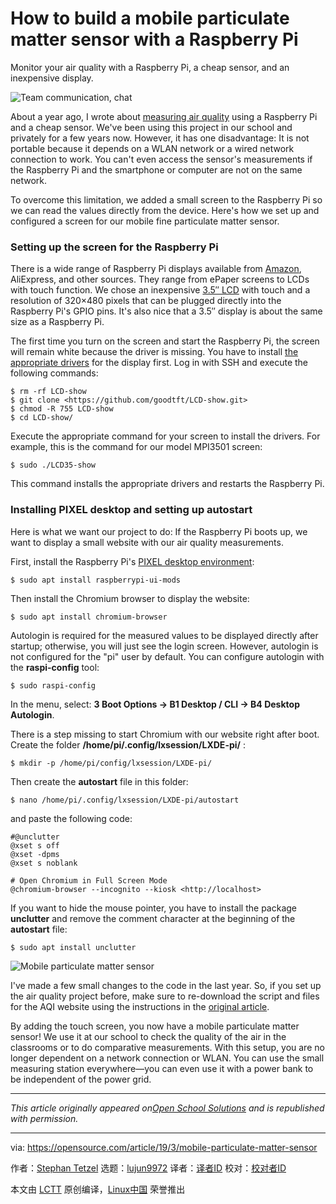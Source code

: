 [#]: collector: (lujun9972)
[#]: translator: ( )
[#]: reviewer: ( )
[#]: publisher: ( )
[#]: url: ( )
[#]: subject: (How to build a mobile particulate matter sensor with a Raspberry Pi)
[#]: via: (https://opensource.com/article/19/3/mobile-particulate-matter-sensor)
[#]: author: (Stephan Tetzel https://opensource.com/users/stephan)

How to build a mobile particulate matter sensor with a Raspberry Pi
======

Monitor your air quality with a Raspberry Pi, a cheap sensor, and an inexpensive display.

![Team communication, chat][1]

About a year ago, I wrote about [measuring air quality][2] using a Raspberry Pi and a cheap sensor. We've been using this project in our school and privately for a few years now. However, it has one disadvantage: It is not portable because it depends on a WLAN network or a wired network connection to work. You can't even access the sensor's measurements if the Raspberry Pi and the smartphone or computer are not on the same network.

To overcome this limitation, we added a small screen to the Raspberry Pi so we can read the values directly from the device. Here's how we set up and configured a screen for our mobile fine particulate matter sensor.

### Setting up the screen for the Raspberry Pi

There is a wide range of Raspberry Pi displays available from [Amazon][3], AliExpress, and other sources. They range from ePaper screens to LCDs with touch function. We chose an inexpensive [3.5″ LCD][4] with touch and a resolution of 320×480 pixels that can be plugged directly into the Raspberry Pi's GPIO pins. It's also nice that a 3.5″ display is about the same size as a Raspberry Pi.

The first time you turn on the screen and start the Raspberry Pi, the screen will remain white because the driver is missing. You have to install [the appropriate drivers][5] for the display first. Log in with SSH and execute the following commands:

```
$ rm -rf LCD-show
$ git clone <https://github.com/goodtft/LCD-show.git>
$ chmod -R 755 LCD-show
$ cd LCD-show/
```

Execute the appropriate command for your screen to install the drivers. For example, this is the command for our model MPI3501 screen:

```
$ sudo ./LCD35-show
```

This command installs the appropriate drivers and restarts the Raspberry Pi.

### Installing PIXEL desktop and setting up autostart

Here is what we want our project to do: If the Raspberry Pi boots up, we want to display a small website with our air quality measurements.

First, install the Raspberry Pi's [PIXEL desktop environment][6]:

```
$ sudo apt install raspberrypi-ui-mods
```

Then install the Chromium browser to display the website:

```
$ sudo apt install chromium-browser
```

Autologin is required for the measured values to be displayed directly after startup; otherwise, you will just see the login screen. However, autologin is not configured for the "pi" user by default. You can configure autologin with the **raspi-config** tool:

```
$ sudo raspi-config
```

In the menu, select: **3 Boot Options → B1 Desktop / CLI → B4 Desktop Autologin**.

There is a step missing to start Chromium with our website right after boot. Create the folder **/home/pi/.config/lxsession/LXDE-pi/** :

```
$ mkdir -p /home/pi/config/lxsession/LXDE-pi/
```

Then create the **autostart** file in this folder:

```
$ nano /home/pi/.config/lxsession/LXDE-pi/autostart
```

and paste the following code:

```
#@unclutter
@xset s off
@xset -dpms
@xset s noblank

# Open Chromium in Full Screen Mode
@chromium-browser --incognito --kiosk <http://localhost>
```

If you want to hide the mouse pointer, you have to install the package **unclutter** and remove the comment character at the beginning of the **autostart** file:

```
$ sudo apt install unclutter
```

![Mobile particulate matter sensor][7]

I've made a few small changes to the code in the last year. So, if you set up the air quality project before, make sure to re-download the script and files for the AQI website using the instructions in the [original article][2].

By adding the touch screen, you now have a mobile particulate matter sensor! We use it at our school to check the quality of the air in the classrooms or to do comparative measurements. With this setup, you are no longer dependent on a network connection or WLAN. You can use the small measuring station everywhere—you can even use it with a power bank to be independent of the power grid.

* * *

_This article originally appeared on[Open School Solutions][8] and is republished with permission._

--------------------------------------------------------------------------------

via: https://opensource.com/article/19/3/mobile-particulate-matter-sensor

作者：[Stephan Tetzel][a]
选题：[lujun9972][b]
译者：[译者ID](https://github.com/译者ID)
校对：[校对者ID](https://github.com/校对者ID)

本文由 [LCTT](https://github.com/LCTT/TranslateProject) 原创编译，[Linux中国](https://linux.cn/) 荣誉推出

[a]: https://opensource.com/users/stephan
[b]: https://github.com/lujun9972
[1]: https://opensource.com/sites/default/files/styles/image-full-size/public/lead-images/talk_chat_team_mobile_desktop.png?itok=d7sRtKfQ (Team communication, chat)
[2]: https://opensource.com/article/18/3/how-measure-particulate-matter-raspberry-pi
[3]: https://www.amazon.com/gp/search/ref=as_li_qf_sp_sr_tl?ie=UTF8&tag=openschoolsol-20&keywords=lcd%20raspberry&index=aps&camp=1789&creative=9325&linkCode=ur2&linkId=51d6d7676e10d6c7db203c4a8b3b529a
[4]: https://amzn.to/2CcvgpC
[5]: https://github.com/goodtft/LCD-show
[6]: https://opensource.com/article/17/1/try-raspberry-pis-pixel-os-your-pc
[7]: https://opensource.com/sites/default/files/uploads/mobile-aqi-sensor.jpg (Mobile particulate matter sensor)
[8]: https://openschoolsolutions.org/mobile-particulate-matter-sensor/
